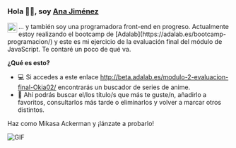  ### Hola 👋🏽, soy [Ana Jiménez](https://github.com/Okia02) <a href="https://www.linkedin.com/in/ana-jim%C3%A9nez-91270b224/">
  <img align="left" alt="Ana's LinkdeIn" width="22px" src="https://cdn.jsdelivr.net/npm/simple-icons@v3/icons/linkedin.svg" />
</a>
... y también soy una programadora front-end en progreso. Actualmente estoy realizando el bootcamp de [Adalab](https://adalab.es/bootcamp-programacion/) y este es mi ejercicio de la evaluación final del módulo de JavaScript. Te contaré un poco de qué va.
  
**¿Qué es esto?**

- 💻 Si accedes a este enlace http://beta.adalab.es/modulo-2-evaluacion-final-Okia02/ encontrarás un buscador de series de anime. 
- 🤔 Ahí podrás buscar el/los título/s que más te guste/n, añadirlo a favoritos, consultarlos más tarde o eliminarlos y volver a marcar otros distintos. 

Haz como Mikasa Ackerman y ¡lánzate a probarlo!

 <img align="center" alt="GIF" src="https://animesher.com/orig/1/146/1466/14662/animesher.com_mikasa-ackerman-gif-shingeki-no-kyojin-1466214.gif" />
